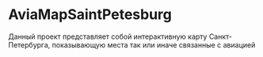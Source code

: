 # AviaMapSaintPetesburg
Данный проект представляет собой интерактивную карту Санкт-Петербурга, показывающую места так или иначе связанные с авиацией
